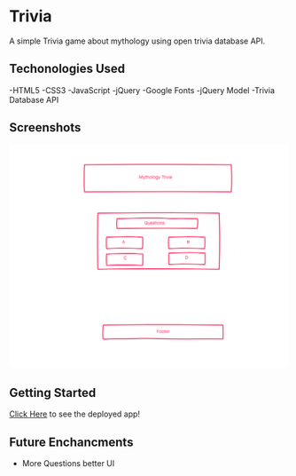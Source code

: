 # Trivia

A simple Trivia game about mythology using open trivia database API.

## Techonologies Used

-HTML5
-CSS3
-JavaScript
-jQuery
-Google Fonts
-jQuery Model
-Trivia Database API

## Screenshots
![wireframe](./imgs/wireframe.png)

## Getting Started

[Click Here](#) to see the deployed app!

## Future Enchancments
- More Questions better UI